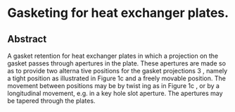 # Gasketing for heat exchanger plates.

## Abstract
A gasket retention for heat exchanger plates in which a projection on the gasket passes through apertures in the plate. These apertures are made so as to provide two alterna tive positions for the gasket projections 3 , namely a tight position as illustrated in Figure 1c and a freely movable position. The movement between positions may be by twist ing as in Figure 1c , or by a longitudinal movement, e.g. in a key hole slot aperture. The apertures may be tapered through the plates.